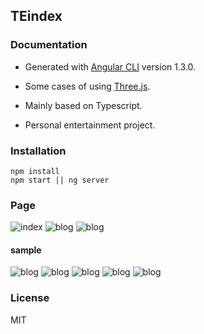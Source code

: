 ## TEindex

### Documentation

- Generated with [Angular CLI](https://github.com/angular/angular-cli) version 1.3.0.

- Some cases of using [Three.js](https://github.com/mrdoob/three.js).

- Mainly based on Typescript.

- Personal entertainment project.

### Installation

    npm install
    npm start || ng server

### Page
![index](http://blog.teloi.cn/wp-content/uploads/2017/10/Main.png)
![blog](http://blog.teloi.cn/wp-content/uploads/2017/10/blog.png)
![blog](http://blog.teloi.cn/wp-content/uploads/2017/10/sample.png)
#### sample
![blog](http://blog.teloi.cn/wp-content/uploads/2017/10/sample-viewer.png)
![blog](http://blog.teloi.cn/wp-content/uploads/2017/10/sample-viewer-mmd.png)
![blog](http://blog.teloi.cn/wp-content/uploads/2017/10/sample-viewer-ammo.png)
![blog](http://blog.teloi.cn/wp-content/uploads/2017/10/sample-viewer-cannon.png)
![blog](http://blog.teloi.cn/wp-content/uploads/2017/10/sample-viewer-octree.png)

### License
MIT